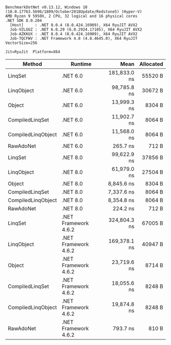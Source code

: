 ```

BenchmarkDotNet v0.13.12, Windows 10 (10.0.17763.5696/1809/October2018Update/Redstone5) (Hyper-V)
AMD Ryzen 9 5950X, 2 CPU, 32 logical and 16 physical cores
.NET SDK 8.0.204
  [Host]     : .NET 8.0.4 (8.0.424.16909), X64 RyuJIT AVX2
  Job-VZLGGZ : .NET 6.0.29 (6.0.2924.17105), X64 RyuJIT AVX2
  Job-AZKKUX : .NET 8.0.4 (8.0.424.16909), X64 RyuJIT AVX2
  Job-TQCFWV : .NET Framework 4.8 (4.8.4645.0), X64 RyuJIT VectorSize=256

Jit=RyuJit  Platform=X64  

```
| Method             | Runtime              | Mean         | Allocated |
|------------------- |--------------------- |-------------:|----------:|
| LinqSet            | .NET 6.0             | 181,833.0 ns |   55520 B |
| LinqObject         | .NET 6.0             |  98,785.8 ns |   30672 B |
| Object             | .NET 6.0             |  13,999.3 ns |    8304 B |
| CompiledLinqSet    | .NET 6.0             |  11,902.7 ns |    8064 B |
| CompiledLinqObject | .NET 6.0             |  11,568.0 ns |    8064 B |
| RawAdoNet          | .NET 6.0             |     265.7 ns |     712 B |
| LinqSet            | .NET 8.0             |  99,622.9 ns |   37856 B |
| LinqObject         | .NET 8.0             |  61,979.0 ns |   27504 B |
| Object             | .NET 8.0             |   8,845.6 ns |    8304 B |
| CompiledLinqSet    | .NET 8.0             |   7,337.6 ns |    8064 B |
| CompiledLinqObject | .NET 8.0             |   8,354.8 ns |    8064 B |
| RawAdoNet          | .NET 8.0             |     224.2 ns |     712 B |
| LinqSet            | .NET Framework 4.6.2 | 324,804.3 ns |   67005 B |
| LinqObject         | .NET Framework 4.6.2 | 169,378.1 ns |   40947 B |
| Object             | .NET Framework 4.6.2 |  23,719.6 ns |    8714 B |
| CompiledLinqSet    | .NET Framework 4.6.2 |  18,055.6 ns |    8248 B |
| CompiledLinqObject | .NET Framework 4.6.2 |  19,874.8 ns |    8248 B |
| RawAdoNet          | .NET Framework 4.6.2 |     793.7 ns |     810 B |
